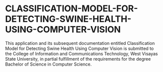 # CLASSIFICATION-MODEL-FOR-DETECTING-SWINE-HEALTH-USING-COMPUTER-VISION
This application and its subsequent documentation entitled Classification Model for Detecting Swine Health Using Computer Vision is submitted to the College of Information and Communications Technology, West Visayas State University, in partial fulfillment of the requirements for the degree Bachelor of Science in Computer Science. 
